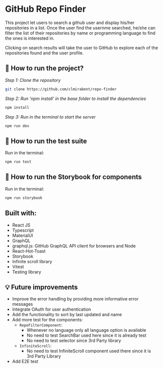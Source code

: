 # GitHub Repo Finder

This project let users to search a github user and display his/her repositories in a list. Once the user find the usernme searched, he/she can filter the list of their repositories by name or programming language to find the ones is interested in. 

Clicking on search results will take the user to GitHub to explore each of the repositories found and the user profile.


## 🚀 How to run the project?

*Step 1: Clone the repository*

```bash
git clone https://github.com/clmirabent/repo-finder
```

*Step 2: Run 'npm install' in the base folder to install the dependencies*

```bash
npm install
```
*Step 3: Run in the terminal to start the server*

```bash
npm run dev
```


## 🔖 How to run the test suite

Run in  the terminal:

```bash
npm run test
```
## 🔖 How to run the Storybook for components

Run in  the terminal:
```bash
npm run storybook
```

## Built with:

- React JS 
- Typescript
- MaterialUI
- GraphQL
- graphql.js: GitHub GraphQL API client for browsers and Node
- React-Hot-Toast
- Storybook
- Infinite scroll library
- Vitest
- Testing library


## 💡 Future improvements

- Improve the error handling by providing more informative error messages
- Integrate OAuth for user authentication 
- Add the functionality to sort by last updated and name
- Add more test for the components:
    - `RepoFilterComponent`:
        - Whenever no language only all language option is available
        - No need to test SearchBar used here since it is already test 
        - No need to test selector since 3rd Party library
    - `InfiniteScroll`:
        - No need to test InfiniteScroll component used there since it is 3rd Party Library
- Add E2E test